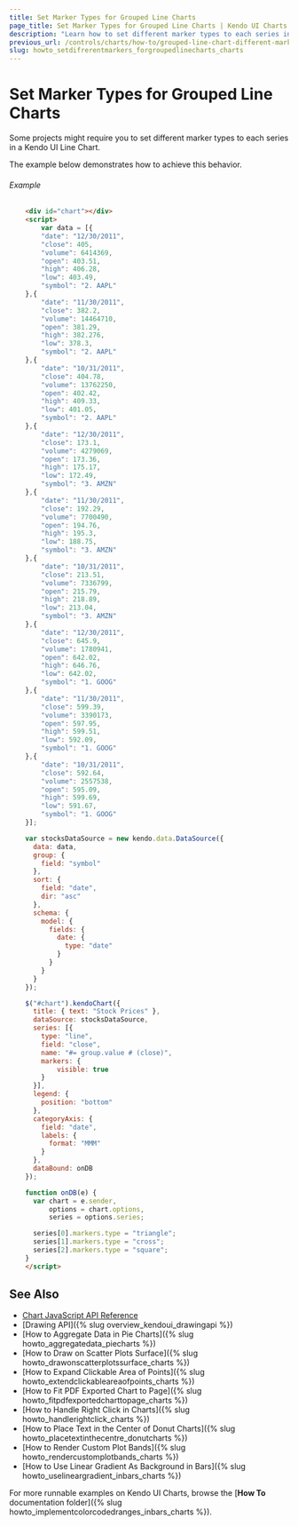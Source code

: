 ```yaml
---
title: Set Marker Types for Grouped Line Charts
page_title: Set Marker Types for Grouped Line Charts | Kendo UI Charts
description: "Learn how to set different marker types to each series in a grouped Kendo UI Line Chart."
previous_url: /controls/charts/how-to/grouped-line-chart-different-markers
slug: howto_setdifrerentmarkers_forgroupedlinecharts_charts
---
```


# Set Marker Types for Grouped Line Charts

Some projects might require you to set different marker types to each series in a Kendo UI Line Chart.

The example below demonstrates how to achieve this behavior.

###### Example

```html
    <div id="chart"></div>
    <script>
        var data = [{
        "date": "12/30/2011",
        "close": 405,
        "volume": 6414369,
        "open": 403.51,
        "high": 406.28,
        "low": 403.49,
        "symbol": "2. AAPL"
    },{
        "date": "11/30/2011",
        "close": 382.2,
        "volume": 14464710,
        "open": 381.29,
        "high": 382.276,
        "low": 378.3,
        "symbol": "2. AAPL"
    },{
        "date": "10/31/2011",
        "close": 404.78,
        "volume": 13762250,
        "open": 402.42,
        "high": 409.33,
        "low": 401.05,
        "symbol": "2. AAPL"
    },{
        "date": "12/30/2011",
        "close": 173.1,
        "volume": 4279069,
        "open": 173.36,
        "high": 175.17,
        "low": 172.49,
        "symbol": "3. AMZN"
    },{
        "date": "11/30/2011",
        "close": 192.29,
        "volume": 7700490,
        "open": 194.76,
        "high": 195.3,
        "low": 188.75,
        "symbol": "3. AMZN"
    },{
        "date": "10/31/2011",
        "close": 213.51,
        "volume": 7336799,
        "open": 215.79,
        "high": 218.89,
        "low": 213.04,
        "symbol": "3. AMZN"
    },{
        "date": "12/30/2011",
        "close": 645.9,
        "volume": 1780941,
        "open": 642.02,
        "high": 646.76,
        "low": 642.02,
        "symbol": "1. GOOG"
    },{
        "date": "11/30/2011",
        "close": 599.39,
        "volume": 3390173,
        "open": 597.95,
        "high": 599.51,
        "low": 592.09,
        "symbol": "1. GOOG"
    },{
        "date": "10/31/2011",
        "close": 592.64,
        "volume": 2557538,
        "open": 595.09,
        "high": 599.69,
        "low": 591.67,
        "symbol": "1. GOOG"
    }];

    var stocksDataSource = new kendo.data.DataSource({
      data: data,
      group: {
        field: "symbol"
      },
      sort: {
        field: "date",
        dir: "asc"
      },
      schema: {
        model: {
          fields: {
            date: {
              type: "date"
            }
          }
        }
      }
    });

    $("#chart").kendoChart({
      title: { text: "Stock Prices" },
      dataSource: stocksDataSource,
      series: [{
        type: "line",
        field: "close",
        name: "#= group.value # (close)",
        markers: {
        	visible: true
        }
      }],
      legend: {
        position: "bottom"
      },          
      categoryAxis: {
        field: "date",
        labels: {
          format: "MMM"
        }
      },
      dataBound: onDB
    });

    function onDB(e) {
      var chart = e.sender,
          options = chart.options,
          series = options.series;

      series[0].markers.type = "triangle";
      series[1].markers.type = "cross";
      series[2].markers.type = "square";
    }
    </script>
```

## See Also

* [Chart JavaScript API Reference](/api/javascript/dataviz/ui/chart)
* [Drawing API]({% slug overview_kendoui_drawingapi %})
* [How to Aggregate Data in Pie Charts]({% slug howto_aggregatedata_piecharts %})
* [How to Draw on Scatter Plots Surface]({% slug howto_drawonscatterplotssurface_charts %})
* [How to Expand Clickable Area of Points]({% slug howto_extendclickableareaofpoints_charts %})
* [How to Fit PDF Exported Chart to Page]({% slug howto_fitpdfexportedcharttopage_charts %})
* [How to Handle Right Click in Charts]({% slug howto_handlerightclick_charts %})
* [How to Place Text in the Center of Donut Charts]({% slug howto_placetextinthecentre_donutcharts %})
* [How to Render Custom Plot Bands]({% slug howto_rendercustomplotbands_charts %})
* [How to Use Linear Gradient As Background in Bars]({% slug howto_uselineargradient_inbars_charts %})

For more runnable examples on Kendo UI Charts, browse the [**How To** documentation folder]({% slug howto_implementcolorcodedranges_inbars_charts %}).
